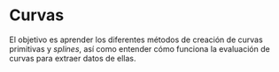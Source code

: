 # Curvas

El objetivo es aprender los diferentes métodos de creación de curvas primitivas
y _splines_, así como entender cómo funciona la evaluación de curvas
para extraer datos de ellas.
